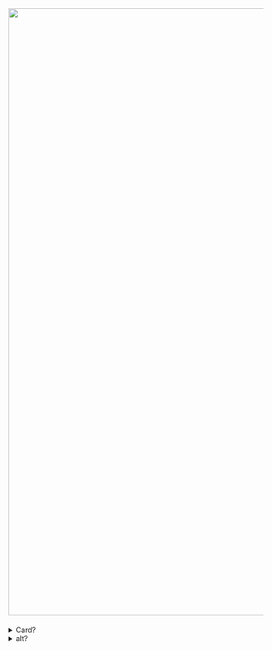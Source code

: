 <!--
LAST UPDATED: July 20, 21
AUTHOR: JISHAN SHAIKH
SUMMARY: {refactor_card_design, optional_card_visibility, html_element_changes_only}
-->
<html>
  <a href="https://jishan.codes" target="_blank">
    <img src="https://github.com/jishanshaikh4/personal-branding/blob/main/complete-branding-banner/complete-branding-banner.png" width=900, height=1200 />
  </a>
  <br><br>
  <details>
    <summary>Card?</summary>
    <img src="https://github.com/jishanshaikh4/personal-branding/blob/main/complete-branding-card/complete-branding-card1.png" width=600, height=350 />
    <img src="https://github.com/jishanshaikh4/personal-branding/blob/main/complete-branding-card/complete-branding-card2.png" width=600, height=350 />
  </details>
  
  <details>
    <summary>alt?</summary>
    <img src="https://user-images.githubusercontent.com/30091032/126403924-2d9ebb33-6443-4915-afa3-397fcd29a5e4.gif" width=600, height=800 />
  </details>
</html>
